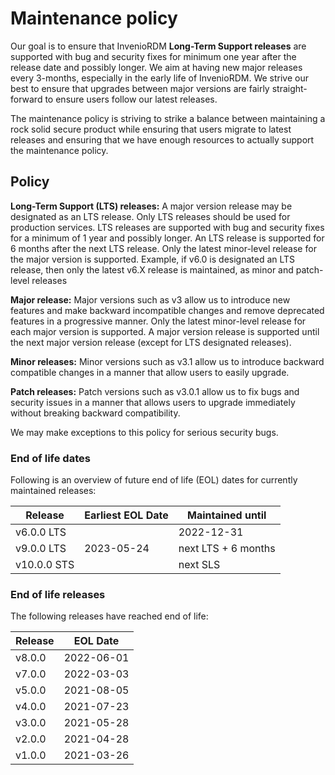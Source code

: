 # Maintenance policy

Our goal is to ensure that InvenioRDM **Long-Term Support releases** are supported with bug and security fixes for minimum one year after the release date and possibly longer.  We aim at having new major releases every 3-months, especially in the early life of InvenioRDM. We strive our best to ensure that upgrades between major versions are fairly straight-forward to ensure users follow our latest releases.

The maintenance policy is striving to strike a balance between maintaining a rock solid secure product while ensuring that users migrate to latest releases and ensuring that we have enough resources to actually support the maintenance policy.

## Policy

**Long-Term Support (LTS) releases:** A major version release may be designated as an LTS release. Only LTS releases should be used for production services. LTS releases are supported with bug and security fixes for a minimum of 1 year and possibly longer. An LTS release is supported for 6 months after the next LTS release. Only the latest minor-level release for the major version is supported. Example, if v6.0 is designated an LTS release, then only the latest v6.X release is maintained, as minor and patch-level releases

**Major release:** Major versions such as v3 allow us to introduce new features and make backward incompatible changes and remove deprecated features in a progressive manner. Only the latest minor-level release for each major version is supported. A major version release is supported until the next major version release (except for LTS designated releases).

**Minor releases:** Minor versions such as v3.1 allow us to introduce backward compatible changes in a manner that allow users to easily upgrade.

**Patch releases:** Patch versions such as v3.0.1 allow us to fix bugs and security issues in a manner that allows users to upgrade immediately without breaking backward compatibility.

We may make exceptions to this policy for serious security bugs.

### End of life dates

Following is an overview of future end of life (EOL) dates for currently maintained releases:

| Release     | Earliest EOL Date | Maintained until    |
| ----------- | ----------------- | ------------------- |
| v6.0.0 LTS  |                   | 2022-12-31          |
| v9.0.0 LTS  | 2023-05-24        | next LTS + 6 months |
| v10.0.0 STS |                   | next SLS            |

### End of life releases

The following releases have reached end of life:

| Release | EOL Date   |
| ------- | ---------- |
| v8.0.0  | 2022-06-01 |
| v7.0.0  | 2022-03-03 |
| v5.0.0  | 2021-08-05 |
| v4.0.0  | 2021-07-23 |
| v3.0.0  | 2021-05-28 |
| v2.0.0  | 2021-04-28 |
| v1.0.0  | 2021-03-26 |
